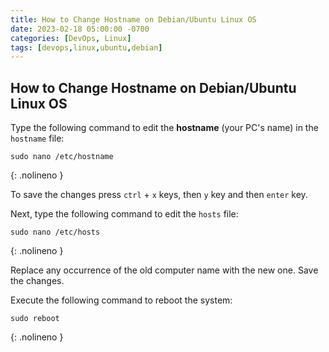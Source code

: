 ```yaml
---
title: How to Change Hostname on Debian/Ubuntu Linux OS
date: 2023-02-18 05:00:00 -0700
categories: [DevOps, Linux]
tags: [devops,linux,ubuntu,debian]
---
```


## How to Change Hostname on Debian/Ubuntu Linux OS

Type the following command to edit the **hostname** (your PC's name) in the `hostname` file:

```shell
sudo nano /etc/hostname
```
{: .nolineno }

To save the changes press `ctrl` + `x` keys, then `y` key and then `enter` key.

Next, type the following command to edit the `hosts` file:

```shell
sudo nano /etc/hosts
```
{: .nolineno }

Replace any occurrence of the old computer name with the new one. Save the changes.

Execute the following command to reboot the system:

```shell
sudo reboot
```
{: .nolineno }

